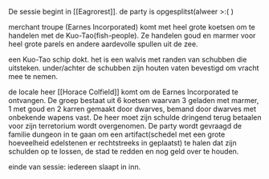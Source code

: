 De sessie begint in [[Eagrorest]]. de party is opgesplitst(alweer >:(  ) 

merchant troupe (Earnes Incorporated) komt met heel grote koetsen om te handelen met de Kuo-Tao(fish-people). Ze handelen goud en marmer voor heel grote parels en andere aardevolle spullen uit de zee.

een Kuo-Tao schip dokt. het is een walvis met randen van schubben die uitsteken. under/achter de schubben zijn houten vaten bevestigd om vracht mee te nemen.

de locale heer [[Horace Colfield]] komt om de Earnes Incorporated te ontvangen.
De groep bestaat uit 6 koetsen waarvan 3 geladen met marmer, 1 met goud en 2 karren gemaakt door dwarves, bemand door dwarves met onbekende wapens vast.
De heer moet zijn schulde dringend terug betaalen voor zijn terretorium wordt overgenomen. De party wordt gevraagd de familie dungeon in te gaan om een artifact(schedel met een grote hoeveelheid edelstenen er rechtstreeks in geplaatst) te halen dat zijn schulden op te lossen, de stad te redden en nog geld over te houden.





einde van sessie:
iedereen slaapt in inn.

